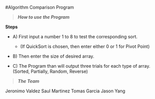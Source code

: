 #Algorithm Comparison Program

> **_How to use the Program_**

**Steps**
- A) First input a number 1 to 8 to test the corresponding sort.
    -    (If QuickSort is chosen, then enter either 0 or 1 for Pivot Point)

- B) Then enter the size of desired array.

- C) The Program than will output three trials for each type of array. (Sorted, Partially, Random, Reverse)

 



> **_The Team_**

Jeronimo Valdez
Saul Martinez
Tomas Garcia
Jason Yang



